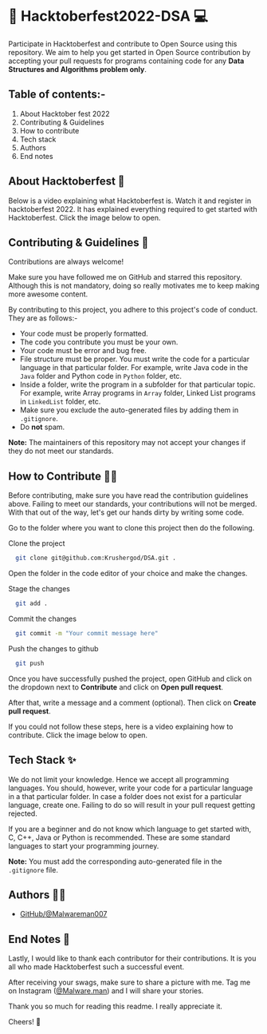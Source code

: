 
# 🎃 Hacktoberfest2022-DSA 💻

Participate in Hacktoberfest and contribute to Open Source using this repository.
We aim to help you get started in Open Source contribution by accepting your pull
requests for programs containing code for any
**Data Structures and Algorithms problem only**.

## Table of contents:-

1. About Hacktober fest 2022
2. Contributing & Guidelines
3. How to contribute 
4. Tech stack
5. Authors
6. End notes

## About Hacktoberfest 🤖

Below is a video explaining what Hacktoberfest is. Watch it and register in hacktoberfest 2022.
It has explained everything required to get started with Hacktoberfest. Click the image below to open.


## Contributing & Guidelines 👀

Contributions are always welcome!

Make sure you have followed me on GitHub and starred this repository.
Although this is not mandatory, doing so really motivates me to keep making
more awesome content.

By contributing to this project, you adhere to this project's code of conduct. They are as follows:-

- Your code must be properly formatted.
- The code you contribute you must be your own.
- Your code must be error and bug free.
- File structure must be proper. You must write the code for a particular language in that particular folder. For example, write Java code in the `Java` folder and Python code in `Python` folder, etc.
- Inside a folder, write the program in a subfolder for that particular topic. For example, write Array programs in `Array` folder, Linked List programs in `LinkedList` folder, etc.
- Make sure you exclude the auto-generated files by adding them in `.gitignore`.
- Do **not** spam.

**Note:** The maintainers of this repository may not accept your changes if
they do not meet our standards.

## How to Contribute 👨‍💻

Before contributing, make sure you have read the contribution guidelines above.
Failing to meet our standards, your contributions will not be merged.
With that out of the way, let's get our hands dirty by writing some code.

Go to the folder where you want to clone this project then do the following.

Clone the project

```bash
  git clone git@github.com:Krushergod/DSA.git .
```

Open the folder in the code editor of your choice and make the changes. 

Stage the changes

```bash
  git add .
```

Commit the changes

```bash
  git commit -m "Your commit message here"
```
Push the changes to github

```bash
  git push
```

Once you have successfully pushed the project, open GitHub and click on
the dropdown next to **Contribute** and click on **Open pull request**.

After that, write a message and a comment (optional).
Then click on **Create pull request**.

If you could not follow these steps, here is a video explaining how to contribute. Click the image below to open.

## Tech Stack ✨

We do not limit your knowledge. Hence we accept all programming languages.
You should, however, write your code for a particular language in a that
particular folder. In case a folder does not exist for a particular language,
create one. Failing to do so will result in your pull request getting rejected.

If you are a beginner and do not know which language to get started with, C, C++,
Java or Python is recommended. These are some standard languages to start your
programming journey.

**Note:** You must add the corresponding auto-generated file in the `.gitignore` file.

## Authors 🐱‍💻
- [GitHub/@Malwareman007](https://www.github.com/Malwareman007)

## End Notes 📝

Lastly, I would like to thank each contributor for their contributions.
It is you all who made Hacktoberfest such a successful event.

After receiving your swags, make sure to share a picture with me. Tag me on
Instagram ([@Malware.man](https://www.instagram.com/malware.man/)) and I will share your stories.

Thank you so much for reading this readme. I really appreciate it.

Cheers! 🍻
